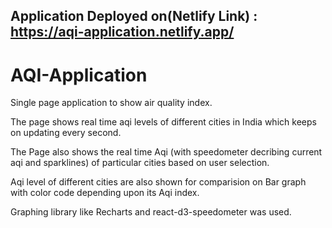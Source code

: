 ## Application Deployed on(Netlify Link) : https://aqi-application.netlify.app/ 

# AQI-Application

Single page application to show air quality index.

The page shows real time aqi levels of different cities in India which keeps on updating every second.

The Page also shows the real time Aqi (with speedometer decribing current aqi and sparklines) of particular cities based on user selection. 

Aqi level of different cities are also shown for comparision on Bar graph with color code depending upon its Aqi index.

Graphing library like Recharts and react-d3-speedometer was used.
